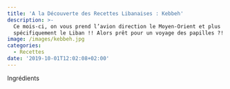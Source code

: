 ```yaml
---
title: 'A la Découverte des Recettes Libanaises : Kebbeh'
description: >-
  Ce mois-ci, on vous prend l’avion direction le Moyen-Orient et plus
  spécifiquement le Liban !! Alors prêt pour un voyage des papilles ?!
image: /images/kebbeh.jpg
categories:
  - Recettes
date: '2019-10-01T12:02:08+02:00'
---
```

Ingrédients
